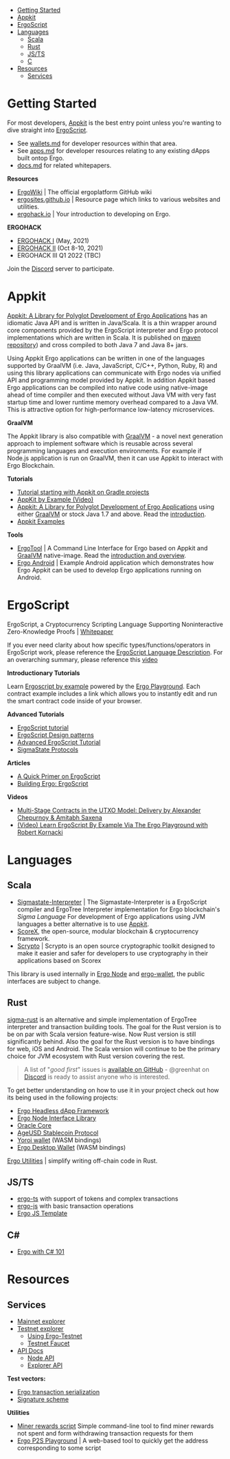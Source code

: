 - [Getting Started](#getting-started)
- [Appkit](#appkit)
- [ErgoScript](#ergoscript)
- [Languages](#languages)
  - [Scala](#scala)
  - [Rust](#rust)
  - [JS/TS](#jsts)
  - [C](#c)
- [Resources](#resources)
  - [Services](#services)

# Getting Started

For most developers, [Appkit](#appkit) is the best entry point unless you're wanting to dive straight into [ErgoScript](#ergoscript).


- See [wallets.md](/wallets.md) for developer resources within that area.
- See [apps.md](/apps.md) for developer resources relating to any existing dApps built ontop Ergo.
- [docs.md](pages/docs.md) for related whitepapers.

**Resources** 
- [ErgoWiki](https://github.com/ergoplatform/ergo/wiki) | The official ergoplatform GitHub wiki
- [ergosites.github.io](https://ergosites.github.io/) | Resource page which links to various websites and utilities. 
- [ergohack.io](https://ergohack.io/resources) | Your introduction to developing on Ergo.

**ERGOHACK** 
- [ERGOHACK I](https://ergoplatform.org/en/blog/2021-06-19-ergohack/) (May, 2021)
- [ERGOHACK II](https://ergoplatform.org/en/blog/2021-10-15-ergohack-ii-wrap-up/) (Oct 8-10, 2021)
- ERGOHACK III Q1 2022 (TBC)

Join the [Discord](https://discord.gg/qxdrHM2eHv) server to participate. 


# Appkit

[Appkit: A Library for Polyglot Development of Ergo Applications](https://github.com/aslesarenko/ergo-appkit) has an idiomatic Java API and is written in Java/Scala. It is a thin wrapper around core components provided by the ErgoScript interpreter and Ergo protocol implementations which are written in Scala. It is published on [maven repository](https://mvnrepository.com/artifact/org.ergoplatform/ergo-appkit)) and cross compiled to both Java 7 and Java 8+ jars.

Using Appkit Ergo applications can be written in one of the languages supported by GraalVM (i.e. Java, JavaScript, C/C++, Python, Ruby, R) and using this library applications can communicate with Ergo nodes via unified API and programming model provided by Appkit. In addition Appkit based Ergo applications can be compiled into native code using native-image ahead of time compiler and then executed without Java VM with very fast startup time and lower runtime memory overhead compared to a Java VM. This is attractive option for high-performance low-latency microservices.

**GraalVM**

The Appkit library is also compatible with [GraalVM](https://www.graalvm.org/) - a novel next generation approach to implement software which is reusable across several programming languages and execution environments. For example if Node.js application is run on GraalVM, then it can use Appkit to interact with Ergo Blockchain.


**Tutorials**
- [Tutorial starting with Appkit on Gradle projects](https://github.com/ergoplatform/ergo-appkit/wiki/Tutorial-starting-with-Appkit-on-Gradle-projects)
- [AppKit by Example (Video)](https://www.youtube.com/watch?v=Md5s-XV6-Hs)
- [Appkit: A Library for Polyglot Development of Ergo Applications](https://github.com/aslesarenko/ergo-appkit)  using either [GraalVM](https://www.graalvm.org/) or stock Java 1.7 and above. Read the [introduction](https://ergoplatform.org/en/blog/2019_12_03_top5/).
- [Appkit Examples](https://github.com/aslesarenko/ergo-appkit-examples)

**Tools**
- [ErgoTool](https://github.com/aslesarenko/ergo-tool) | A Command Line Interface for Ergo based on Appkit and [GraalVM](https://www.graalvm.org/) native-image. Read the [introduction and overview](https://ergoplatform.org/en/blog/2019_12_31_ergo_tool/).
- [Ergo Android](https://github.com/aslesarenko/ergo-android) | Example Android application which demonstrates how Ergo Appkit can be used to develop Ergo applications running on Android.


# ErgoScript

ErgoScript, a Cryptocurrency Scripting Language Supporting Noninteractive Zero-Knowledge Proofs | [Whitepaper](https://ergoplatform.org/docs/ErgoScript.pdf)

If you ever need clarity about how specific types/functions/operators in ErgoScript work, please reference the [ErgoScript Language Description](https://github.com/ScorexFoundation/sigmastate-interpreter/blob/develop/docs/LangSpec.md). For an overarching summary, please reference this [video](https://www.youtube.com/watch?v=8l2v1asHgyA)

**Introductionary Tutorials**

Learn [Ergoscript by example](https://github.com/ergoplatform/ergoscript-by-example) powered by the [Ergo Playground](https://scastie.scala-lang.org/). Each contract example includes a link which allows you to instantly edit and run the smart contract code inside of your browser.

**Advanced Tutorials**
- [ErgoScript tutorial](https://ergoplatform.org/docs/ErgoScript.pdf)
- [ErgoScript Design patterns](https://www.ergoforum.org/t/ergoscript-design-patterns/222)
- [Advanced ErgoScript Tutorial](https://ergoplatform.org/docs/AdvancedErgoScriptTutorial.pdf)
- [SigmaState Protocols](https://docs.ergoplatform.com/sigmastate_protocols.pdf)

**Articles**
- [A Quick Primer on ErgoScript](https://github.com/ergoplatform/ergo/wiki/ErgoScript-Overview) 
- [Building Ergo: ErgoScript](https://ergoplatform.org/en/blog/2021-06-09-building-ergo-ergoscript/)

**Videos**
- [Multi-Stage Contracts in the UTXO Model: Delivery by Alexander Chepurnoy & Amitabh Saxena](https://www.youtube.com/watch?v=g3FlM_WOwBU)
- [(Video) Learn ErgoScript By Example Via The Ergo Playground with Robert Kornacki](https://www.youtube.com/watch?v=8l2v1asHgyA)



# Languages


## Scala

- [Sigmastate-Interpreter](https://github.com/ScorexFoundation/sigmastate-interpreter) | The Sigmastate-Interpreter is a ErgoScript compiler and ErgoTree Interpreter implementation for Ergo blockchain's *Sigma Language*  For development of Ergo applications using JVM languages a better alternative is to use [Appkit](#appkit).
- [ScoreX](https://github.com/scorexfoundation/scorex), the open-source, modular blockchain & cryptocurrency framework.
- [Scrypto](https://github.com/input-output-hk/scrypto) | Scrypto is an open source cryptographic toolkit designed to make it easier and safer for developers to use cryptography in their applications based on Scorex

This library is used internally in [Ergo Node](https://github.com/ergoplatform/ergo) and [ergo-wallet](https://github.com/ergoplatform/ergo/tree/master/ergo-wallet), the public interfaces are subject to change.

## Rust
[sigma-rust](https://github.com/ergoplatform/sigma-rust) is an alternative and simple implementation of ErgoTree interpreter and transaction building tools. The goal for the Rust version is to be on par with Scala version feature-wise. Now Rust version is still significantly behind. Also the goal for the Rust version is to have bindings for web, iOS and Android. The Scala version will continue to be the primary choice for JVM ecosystem with Rust version covering the rest.

> A list of "*good first*" issues is [available on GitHub](https://github.com/ergoplatform/sigma-rust/issues?q=is%3Aissue+is%3Aopen+label%3A%22good+first+issue%22) - @greenhat on [Discord](https://discord.gg/Q86PNMwRsu) is ready to assist anyone who is interested.


To get better understanding on how to use it in your project check out how its being used in the following projects:

- [Ergo Headless dApp Framework](https://github.com/Emurgo/ergo-headless-dapp-framework)
- [Ergo Node Interface Library](https://github.com/Emurgo/ergo-node-interface)
- [Oracle Core](https://github.com/ergoplatform/oracle-core)
- [AgeUSD Stablecoin Protocol](https://github.com/Emurgo/age-usd)
- [Yoroi wallet](https://github.com/Emurgo/yoroi-frontend) (WASM bindings)
- [Ergo Desktop Wallet](https://github.com/ErgoWallet/ergowallet-desktop) (WASM bindings)

[Ergo Utilities](https://github.com/robkorn/ergo-utilities-rust/) | simplify writing off-chain code in Rust.


## JS/TS

 - [ergo-ts](https://github.com/coinbarn/ergo-ts) with support of tokens and complex transactions
 - [ergo-js](https://github.com/ergoplatform/ergo-js) with basic transaction operations
 - [Ergo JS Template](https://github.com/anon-real/ergo-js-template)

## C#

- [Ergo with C# 101](https://www.youtube.com/watch?v=aUuki-fAxwc&list=PLUWruihtE-HtL-JZk8Vb4Yn_H18aE3rb6)


# Resources

## Services
- [Mainnet explorer](https://explorer.ergoplatform.com/)
- [Testnet explorer](https://testnet.ergoplatform.com/)
  - [Using Ergo-Testnet](https://github.com/ergoplatform/ergo/wiki/Ergo-Testnet)
  - [Testnet Faucet](https://testnet.ergofaucet.org/)
- [API Docs](https://api.ergoplatform.com/api/v1/docs/)
  - [Node API](https://git.io/fjqwb)
  - [Explorer API](https://git.io/fjqwN)

**Test vectors:**
- [Ergo transaction serialization](https://git.io/fjqwX)
- [Signature scheme](https://git.io/fjqwH)

**Utilities** 
 - [Miner rewards script](https://github.com/lorien/ergotools) Simple command-line tool to find miner rewards not spent and form withdrawing transaction requests for them
 - [Ergo P2S Playground](https://wallet.plutomonkey.com/p2s/?source=dHJ1ZQ==) | A web-based tool to quickly get the address corresponding to some script  




